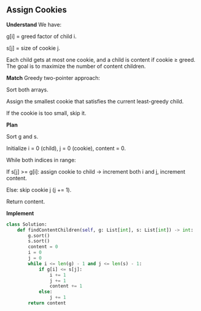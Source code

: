 ## Assign Cookies
**Understand**
We have:

g[i] = greed factor of child i.

s[j] = size of cookie j.

Each child gets at most one cookie, and a child is content if cookie ≥ greed. The goal is to maximize the number of content children.

**Match**
Greedy two-pointer approach:

Sort both arrays.

Assign the smallest cookie that satisfies the current least-greedy child.

If the cookie is too small, skip it.

**Plan**

Sort g and s.

Initialize i = 0 (child), j = 0 (cookie), content = 0.

While both indices in range:

If s[j] >= g[i]: assign cookie to child → increment both i and j, increment content.

Else: skip cookie j (j += 1).

Return content.

**Implement**
```py
class Solution:
    def findContentChildren(self, g: List[int], s: List[int]) -> int:
        g.sort()
        s.sort()
        content = 0
        i = 0
        j = 0
        while i <= len(g) - 1 and j <= len(s) - 1:
            if g[i] <= s[j]:
                i += 1
                j += 1
                content += 1
            else:
                j += 1
        return content
```